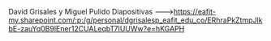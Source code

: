 David Grisales y Miguel Pulido
Diapositivas --->https://eafit-my.sharepoint.com/:p:/g/personal/dgrisalesp_eafit_edu_co/ERhraPkZtmpJlkbE-zauYq0B9lEner12CUALeqbT7IUUWw?e=hKGAPH
